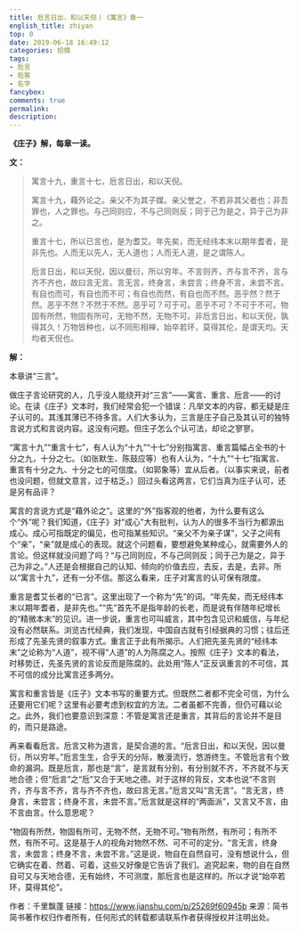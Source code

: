 ```yaml
---
title: 卮言日出，和以天倪丨《寓言》章一
english_title: zhiyan
top: 0
date: 2019-06-18 16:49:12
categories: 拾摘
tags: 
- 卮言
- 卮客
- 名字
fancybox:
comments: true
permalink:
description:
---
```

**《庄子》解，每章一读。**

**文：**

> 寓言十九，重言十七，卮言日出，和以天倪。
> 
> 寓言十九，藉外论之。亲父不为其子媒。亲父誉之，不若非其父者也；非吾罪也，人之罪也。与己同则应，不与己同则反；同于己为是之，异于己为非之。
> 
> 重言十七，所以已言也，是为耆艾。年先矣，而无经纬本末以期年耆者，是非先也。人而无以先人，无人道也；人而无人道，是之谓陈人。
> 
> 卮言日出，和以天倪，因以曼衍，所以穷年。不言则齐，齐与言不齐，言与齐不齐也，故曰言无言。言无言，终身言，未尝言；终身不言，未尝不言。有自也而可，有自也而不可；有自也而然，有自也而不然。恶乎然？然于然。恶乎不然？不然于不然。恶乎可？可于可。恶乎不可？不可于不可。物固有所然，物固有所可，无物不然，无物不可。非卮言日出，和以天倪，孰得其久！万物皆种也，以不同形相禅，始卒若环，莫得其伦，是谓天均。天均者天倪也。

<!--more-->

**解：**

本章讲“三言”。

做庄子言论研究的人，几乎没人能绕开对“三言”——寓言、重言、卮言——的讨论。在读《庄子》文本时，我们经常会犯一个错误：凡举文本的内容，都无疑是庄子认可的。其浅其薄已不待多言。人们大多认为，三言是庄子自己及其认可的独特言说方式和言说内容。这没有问题。但庄子怎么个认可法，却论之寥寥。

“寓言十九”“重言十七”，有人认为“十九”“十七”分别指寓言、重言篇幅占全书的十分之九，十分之七。（如张默生、陈鼓应等）也有人认为，“十九”“十七”指寓言、重言有十分之九、十分之七的可信度。（如郭象等）宜从后者。（以事实来说，前者也没问题，但就文意言，过于枯乏。）回过头看这两言，它们当真为庄子认可，还是另有品评？

寓言的言说方式是“藉外论之”。这里的“外”指客观的他者，为什么要有这么个“外”呢？我们知道，《庄子》对“成心”大有批判，认为人的很多不当行为都源出成心。成心可指既定的偏见，也可指某些知识。“亲父不为亲子谋”，父子之间有个“亲”，“亲”就是成心的表现。就这个问题看，要想避免某种成心，就需要外人的言论。但这样就没问题了吗？“与己同则应，不与己同则反；同于己为是之，异于己为非之。”人还是会根据自己的认知、倾向的价值去应，去反，去是，去非。所以“寓言十九”，还有一分不信。那这么看来，庄子对寓言的认可保有限度。

重言是耆艾长者的“已言”。这里出现了一个称为“先”的词。“年先矣，而无经纬本末以期年耆者，是非先也。”“先”首先不是指年龄的长老，而是说有伴随年纪增长的“精微本末”的见识。进一步说，重言也可叫威言，其中包含见识和威信，与年纪没有必然联系。浏览古代经典，我们发现，中国自古就有引经据典的习惯；往后还形成了先圣先贤的叙事方式。重言正于此有所揭示。人们把先圣先贤的“经纬本末”之论称为“人道”，视不得“人道”的人为陈腐之人。按照《庄子》文本的看法，时移势迁，先圣先贤的言论反而是陈腐的。此处用“陈人”正反讽重言的不可信，其不可信的成分比寓言还多两分。

寓言和重言皆是《庄子》文本书写的重要方式。但既然二者都不完全可信，为什么还要用它们呢？这里有必要考虑到权宜的方法。二者虽都不完善，但仍可藉以论之。此外，我们也要意识到深意：不管是寓言还是重言，其背后的言论并不是目的，而只是路途。

再来看看卮言。卮言又称为道言，是契合道的言。“卮言日出，和以天倪，因以曼衍，所以穷年。”卮言生生，合乎天的分际，散漫流行，悠游终生。不管卮言有个致命的漏洞。既是卮言，那也是“言”，是言就有分别，有分别就不齐，不齐就不与天地合德；但“卮言”之“卮”又合于天地之德。对于这样的背反，文本也说“不言则齐，齐与言不齐，言与齐不齐也，故曰言无言。”卮言又叫“言无言”。“言无言，终身言，未尝言；终身不言，未尝不言。”卮言就是这样的“两面派”，又言又不言，由不言由言。什么意思呢？

“物固有所然，物固有所可，无物不然，无物不可。”物有所然，有所可；有所不然，有所不可。这是基于人的视角对物然不然、可不可的定分。“言无言，终身言，未尝言；终身不言，未尝不言。”这是说，物自在自然自可，没有想说什么，但它确实在着、然着、可着，这些又好像是它告诉了我们。追究起来，物的自在自然自可又与天地合德，无有始终，不可测度，那卮言也是这样的。所以才说“始卒若环，莫得其伦”。

>
作者：千里飘蓬
链接：https://www.jianshu.com/p/25269f60945b
来源：简书
简书著作权归作者所有，任何形式的转载都请联系作者获得授权并注明出处。